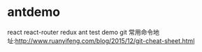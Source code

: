 # antdemo
react react-router redux ant test demo
git 常用命令地址:http://www.ruanyifeng.com/blog/2015/12/git-cheat-sheet.html